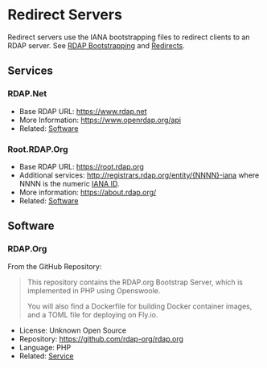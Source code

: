 # Redirect Servers

Redirect servers use the IANA bootstrapping files to redirect clients
to an RDAP server. See [RDAP Bootstrapping](../bootstrapping/iana.md)
and [Redirects](../bootstrapping/iana.md).

## Services

### RDAP.Net

* Base RDAP URL: <https://www.rdap.net>
* More Information: <https://www.openrdap.org/api>
* Related: [Software](../client_implementations/cli_applications.md#openrdap)

### Root.RDAP.Org

* Base RDAP URL: <https://root.rdap.org>
* Additional services: <http://registrars.rdap.org/entity/{NNNN}-iana> where NNNN is the numeric [IANA ID](https://www.iana.org/assignments/registrar-ids/).
* More information: <https://about.rdap.org/>
* Related: [Software](#rdaporg)

## Software

### RDAP.Org

From the GitHub Repository:

>This repository contains the RDAP.org Bootstrap Server, which is implemented in PHP using Openswoole.
>
> You will also find a Dockerfile for building Docker container images, and a TOML file for deploying on Fly.io.

* License: Unknown Open Source
* Repository: <https://github.com/rdap-org/rdap.org>
* Language: PHP
* Related: [Service](#rootrdaporg)
